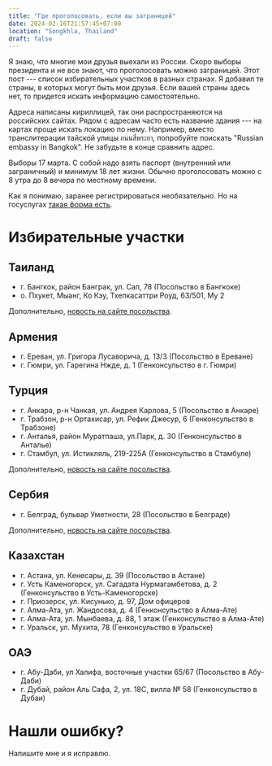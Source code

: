 ```yaml
---
title: "Где проголосовать, если вы заграницей"
date: 2024-02-16T21:57:45+07:00
location: "Songkhla, Thailand"
draft: false
---
```


Я знаю, что многие мои друзья выехали из России. Скоро выборы президента и не все знают,
что проголосовать можно заграницей. Этот пост --- список избирательных участков в разных
странах. Я добавил те страны, в которых могут быть мои друзья. Если вашей страны здесь
нет, то придется искать информацию самостоятельно.

<!--more-->

Адреса написаны кириллицей, так они распространяются на российских сайтах. Рядом с адресам
часто есть название здания --- на картах проще искать локацию по нему. Например, вместо
транслитерации тайской улицы ถนนสี่พระยา, попробуйте поискать "Russian embassy in Bangkok".
Не забудьте в конце сравнить адрес.

Выборы 17 марта. С собой надо взять паспорт (внутренний или заграничный) и минимум 18 лет
жизни. Обычно проголосовать можно с 8 утра до 8 вечера по местному времени.

Как я понимаю, заранее регистрироваться необязательно. Но на госуслугах [такая форма
есть][faq].

[faq]: https://www.gosuslugi.ru/help/faq/president/24012403

# Избирательные участки

## Таиланд

- г. Бангкок, район Банграк, ул. Сап, 78 (Посольство в Бангкоке)
- о. Пхукет, Мыанг, Ко Кэу, Тхепкасаттри Роуд, 63/501, Му 2

Дополнительно, [новость на сайте посольства][th].

[th]: https://thailand.mid.ru/ru/press-centre/news/o_provedenii_vyborov_prezidenta_rossiyskoy_federatsii_v_korolevstve_tailand/

## Армения

- г. Ереван, ул. Григора Лусаворича, д. 13/3 (Посольство в Ереване)
- г. Гюмри, ул. Гарегина Нжде, д. 1 (Генконсульство в г. Гюмри)

## Турция

- г. Анкара, р-н Чанкая, ул. Андрея Карлова, 5 (Посольство в Анкаре)
- г. Трабзон, р-н Ортахисар, ул. Рефик Джесур, 6 (Генконсульство в Трабзоне)
- г. Анталья, район Муратпаша, ул.Парк, д. 30 (Генконсульство в Анталье)
- г. Стамбул, ул. Истикляль, 219-225А (Генконсульство в Стамбуле)

Дополнительно, [новость на сайте посольства][tur].

[tur]: https://turkey.mid.ru/ru/press-centre/news/o_vyborakh_prezidenta_rossiyskoy_federatsii130224/

## Сербия

- г. Белград, бульвар Уметности, 28 (Посольство в Белграде)

Дополнительно, [новость на сайте посольства][ser].

[ser]: https://serbia.mid.ru/ru/press-centre/news/vybory_prezidenta_rossiyskoy_federatsii_17_marta_2024_goda/

## Казахстан

- г. Астана, ул. Кенесары, д. 39 (Посольство в Астане)
- г. Усть Каменогорск, ул. Сагадата Нурмагамбетова, д. 2 (Генконсульство в Усть-Каменогорске)
- г. Приозерск, ул. Кисунько, д. 97, Дом офицеров
- г. Алма-Ата, ул. Жандосова, д. 4 (Генконсульство в Алма-Ате)
- г. Алма-Ата, ул. Мынбаева, д. 88, 1 этаж (Генконсульство в Алма-Ате)
- г. Уральск, ул. Мухита, 78 (Генконсульство в Уральске)

## ОАЭ

- г. Абу-Даби, ул Халифа, восточные участки 65/67 (Посольство в Абу-Даби)
- г. Дубай, район Аль Сафа, 2, ул. 18С, вилла № 58 (Генконсульство в Дубаи)

# Нашли ошибку?

Напишите мне и я исправлю.

